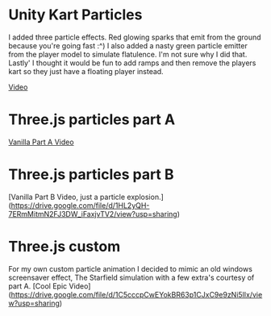 # Unity Kart Particles
I added three particle effects. Red glowing sparks that emit from the ground because you're going fast :^)
I also added a nasty green particle emitter from the player model to simulate flatulence. I'm not sure why I did that.
Lastly' I thought it would be fun to add ramps and then remove the players kart so they just have a floating player instead.

[Video](https://drive.google.com/file/d/1uBOX83_9PqoMWOBGumk5BUlYMMbzBCA8/view?usp=sharing)

# Three.js particles part A
[Vanilla Part A Video](https://drive.google.com/file/d/13dNqeJ9I1hZARFhZXwmiiuedjkM8pUN5/view?usp=sharing)

# Three.js particles part B
[Vanilla Part B Video, just a particle explosion.]
(https://drive.google.com/file/d/1HL2yQH-7ERmMitmN2FJ3DW_iFaxjvTV2/view?usp=sharing)

# Three.js custom
For my own custom particle animation I decided to mimic an old windows screensaver effect, 
The Starfield simulation with a few extra's courtesy of part A.
[Cool Epic Video]
(https://drive.google.com/file/d/1C5cccpCwEYokBR63p1CJxC9e9zNi5lIx/view?usp=sharing)